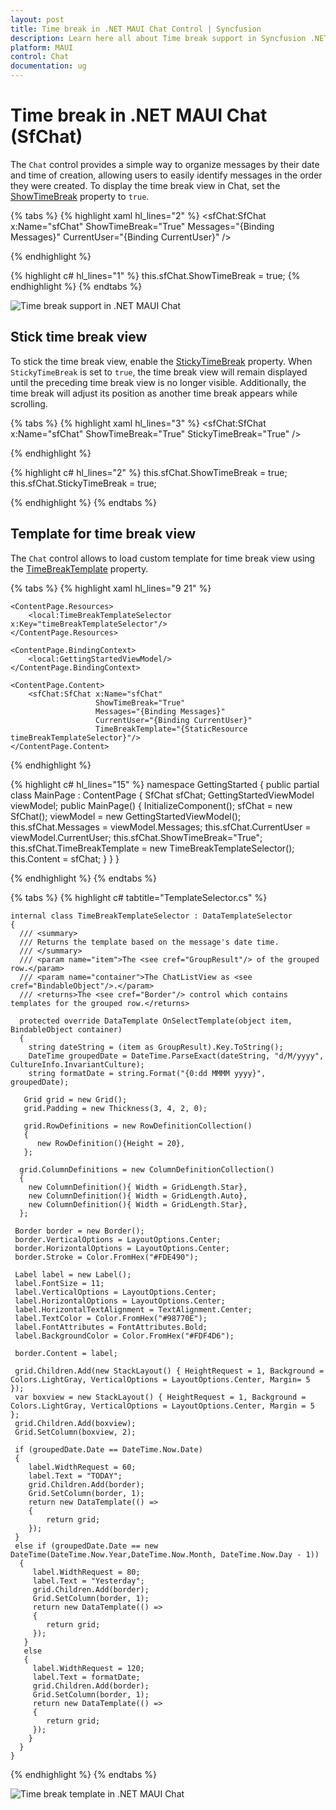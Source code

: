 ```yaml
---
layout: post
title: Time break in .NET MAUI Chat Control | Syncfusion
description: Learn here all about Time break support in Syncfusion .NET MAUI Chat (SfChat) control, its elements and more.
platform: MAUI
control: Chat
documentation: ug
---
```

# Time break in .NET MAUI Chat (SfChat)

The `Chat` control provides a simple way to organize messages by their date and time of creation, allowing users to easily identify messages in the order they were created. To display the time break view in Chat, set the [ShowTimeBreak](https://help.syncfusion.com/cr/maui/Syncfusion.Maui.Chat.SfChat.html#Syncfusion_Maui_Chat_SfChat_ShowTimeBreak) property to `true`.

{% tabs %}
{% highlight xaml hl_lines="2" %}
  <sfChat:SfChat x:Name="sfChat"
                 ShowTimeBreak="True"
                 Messages="{Binding Messages}"
                 CurrentUser="{Binding CurrentUser}" />
    
{% endhighlight %}

{% highlight c# hl_lines="1" %}
 this.sfChat.ShowTimeBreak = true;
{% endhighlight %}
{% endtabs %}

![Time break support in .NET MAUI Chat](images/time-break/maui-chat-time-break.png)

## Stick time break view

To stick the time break view, enable the [StickyTimeBreak](https://help.syncfusion.com/cr/maui/Syncfusion.Maui.Chat.SfChat.html#Syncfusion_Maui_Chat_SfChat_StickyTimeBreak) property. When `StickyTimeBreak` is set to `true`, the time break view will remain displayed until the preceding time break view is no longer visible. Additionally, the time break will adjust its position as another time break appears while scrolling.

{% tabs %}
{% highlight xaml hl_lines="3" %}
  <sfChat:SfChat x:Name="sfChat"
                 ShowTimeBreak="True"
                 StickyTimeBreak="True" />
   
{% endhighlight %}

{% highlight c# hl_lines="2" %}
 this.sfChat.ShowTimeBreak = true;
 this.sfChat.StickyTimeBreak = true;
   
{% endhighlight %}
{% endtabs %}

## Template for time break view

The `Chat` control allows to load custom template for time break view using the [TimeBreakTemplate](https://help.syncfusion.com/cr/maui/Syncfusion.Maui.Chat.SfChat.html#Syncfusion_Maui_Chat_SfChat_TimeBreakTemplate) property.

{% tabs %}
{% highlight xaml hl_lines="9 21" %}
<?xml version="1.0" encoding="utf-8" ?>
<ContentPage xmlns="http://schemas.microsoft.com/dotnet/2021/maui"
             xmlns:x="http://schemas.microsoft.com/winfx/2009/xaml"
             xmlns:sfChat="clr-namespace:Syncfusion.Maui.Chat;assembly=Syncfusion.Maui.Chat"
             xmlns:local="clr-namespace:GettingStarted"
             x:Class="GettingStarted.MainPage">

    <ContentPage.Resources>
        <local:TimeBreakTemplateSelector x:Key="timeBreakTemplateSelector"/>
    </ContentPage.Resources>
    
    <ContentPage.BindingContext>
        <local:GettingStartedViewModel/>
    </ContentPage.BindingContext>

    <ContentPage.Content>
        <sfChat:SfChat x:Name="sfChat"                   
                       ShowTimeBreak="True"
                       Messages="{Binding Messages}"
                       CurrentUser="{Binding CurrentUser}" 
                       TimeBreakTemplate="{StaticResource timeBreakTemplateSelector}"/>
    </ContentPage.Content>
</ContentPage>

{% endhighlight %}

{% highlight c# hl_lines="15" %}
    namespace GettingStarted
    {
      public partial class MainPage : ContentPage
      {
          SfChat sfChat;
          GettingStartedViewModel viewModel;
          public MainPage()
          {
              InitializeComponent();
              sfChat = new SfChat();
              viewModel = new GettingStartedViewModel();
              this.sfChat.Messages = viewModel.Messages;
              this.sfChat.CurrentUser = viewModel.CurrentUser;
              this.sfChat.ShowTimeBreak="True";
              this.sfChat.TimeBreakTemplate = new TimeBreakTemplateSelector();
              this.Content = sfChat;
           }
        }
     }

{% endhighlight %}
{% endtabs %}

{% tabs %}
{% highlight c# tabtitle="TemplateSelector.cs" %}

    internal class TimeBreakTemplateSelector : DataTemplateSelector
    {
      /// <summary>
      /// Returns the template based on the message's date time.
      /// </summary>
      /// <param name="item">The <see cref="GroupResult"/> of the grouped row.</param>
      /// <param name="container">The ChatListView as <see cref="BindableObject"/>.</param>
      /// <returns>The <see cref="Border"/> control which contains templates for the grouped row.</returns>

      protected override DataTemplate OnSelectTemplate(object item, BindableObject container)
      {
        string dateString = (item as GroupResult).Key.ToString();
        DateTime groupedDate = DateTime.ParseExact(dateString, "d/M/yyyy", CultureInfo.InvariantCulture);
        string formatDate = string.Format("{0:dd MMMM yyyy}", groupedDate);

       Grid grid = new Grid();
       grid.Padding = new Thickness(3, 4, 2, 0);

       grid.RowDefinitions = new RowDefinitionCollection()
       {
          new RowDefinition(){Height = 20},
       };

      grid.ColumnDefinitions = new ColumnDefinitionCollection()
      {
        new ColumnDefinition(){ Width = GridLength.Star},
        new ColumnDefinition(){ Width = GridLength.Auto},
        new ColumnDefinition(){ Width = GridLength.Star},
      };

     Border border = new Border();
     border.VerticalOptions = LayoutOptions.Center;
     border.HorizontalOptions = LayoutOptions.Center;
     border.Stroke = Color.FromHex("#FDE490");
   
     Label label = new Label();
     label.FontSize = 11;
     label.VerticalOptions = LayoutOptions.Center;
     label.HorizontalOptions = LayoutOptions.Center;
     label.HorizontalTextAlignment = TextAlignment.Center;
     label.TextColor = Color.FromHex("#98770E");
     label.FontAttributes = FontAttributes.Bold;
     label.BackgroundColor = Color.FromHex("#FDF4D6");

     border.Content = label;

     grid.Children.Add(new StackLayout() { HeightRequest = 1, Background =  Colors.LightGray, VerticalOptions = LayoutOptions.Center, Margin= 5 });
     var boxview = new StackLayout() { HeightRequest = 1, Background =   Colors.LightGray, VerticalOptions = LayoutOptions.Center, Margin = 5 };
     grid.Children.Add(boxview);
     Grid.SetColumn(boxview, 2);

     if (groupedDate.Date == DateTime.Now.Date)
     {
        label.WidthRequest = 60;
        label.Text = "TODAY";
        grid.Children.Add(border);
        Grid.SetColumn(border, 1);
        return new DataTemplate(() =>
        {
            return grid;
        });
     }
     else if (groupedDate.Date == new DateTime(DateTime.Now.Year,DateTime.Now.Month, DateTime.Now.Day - 1))
      {
         label.WidthRequest = 80;
         label.Text = "Yesterday";
         grid.Children.Add(border);
         Grid.SetColumn(border, 1);
         return new DataTemplate(() =>
         {
            return grid;
         });
       }
       else
       {
         label.WidthRequest = 120;
         label.Text = formatDate;
         grid.Children.Add(border);
         Grid.SetColumn(border, 1);
         return new DataTemplate(() =>
         {
            return grid;
         });
        }
      }
    }

{% endhighlight %}
{% endtabs %}

![Time break template in .NET MAUI Chat](images/time-break/maui-chat-time-break-template.png)
      
